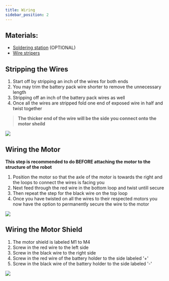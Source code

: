 ```yaml
---
title: Wiring
sidebar_position: 2
---
```


## Materials:
* [Soldering station](https://www.canadarobotix.com/products/1557) (OPTIONAL)
* [Wire stripers](https://www.canadarobotix.com/products/1892)


## Stripping the Wires
1. Start off by stripping an inch of the wires for both ends 
2. You may trim the battery pack wire shorter to remove the unnecessary length 
3. Stripping off an inch of the battery pack wires as well
4. Once all the wires are stripped fold one end of exposed wire in half and twist together
> **The thicker end of the wire will be the side you connect onto the motor sheild**

![](/img/docs/Chassis_Robot/2934(12).jpg)

## Wiring the Motor
****This step is recommended to do BEFORE attaching the motor to the structure of the robot****
1. Position the motor so that the axle of the motor is towards the right and the loops to connect the wires is facing you
2. Next feed through the red wire in the bottom loop and twist untill secure
3. Then repeat the step for the black wire on the top loop
4. Once you have twisted on all the wires to their respected motors you now have the option to permanently secure the wire to the motor

![](/img/docs/Chassis_Robot/2934(4).jpg)

## Wiring the Motor Shield
1. The motor shield is labeled M1 to M4
2. Screw in the red wire to the left side
3. Screw in the black wire to the right side
4. Screw in the red wire of the battery holder to the side labeled '+'
5. Screw in the black wire of the battery holder to the side labeled '-'

![](/img/docs/Chassis_Robot/2934(14).jpg)


